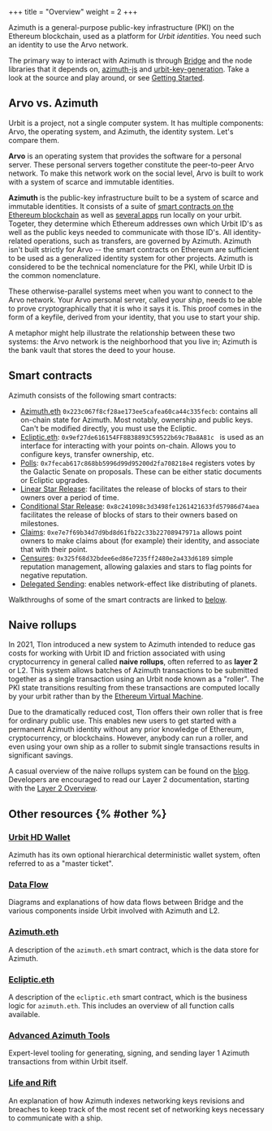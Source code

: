 +++
title = "Overview"
weight = 2
+++

Azimuth is a general-purpose public-key infrastructure (PKI) on the Ethereum
blockchain, used as a platform for _Urbit identities_. You need such an identity
to use the Arvo network.

The primary way to interact with Azimuth is through
[Bridge](https://github.com/urbit/bridge) and the node libraries that it depends
on, [azimuth-js](https://github.com/urbit/azimuth-js) and
[urbit-key-generation](https://github.com/urbit/urbit-key-generation). Take a
look at the source and play around, or see [Getting Started](/getting-started/).

## Arvo vs. Azimuth

Urbit is a project, not a single computer system. It has multiple components:
Arvo, the operating system, and Azimuth, the identity system. Let's compare
them.

**Arvo** is an operating system that provides the software for a personal
server. These personal servers together constitute the peer-to-peer Arvo
network. To make this network work on the social level, Arvo is built to work
with a system of scarce and immutable identities.

**Azimuth** is the public-key infrastructure built to be a system of scarce and
immutable identities. It consists of a suite of [smart contracts on the Ethereum
blockchain](https://github.com/urbit/azimuth) as well as [several
apps](/reference/azimuth/flow) run locally on your urbit. Togeter, they determine
which Ethereum addresses own which Urbit ID's as well as the public keys needed
to communicate with those ID's. All identity-related operations, such as
transfers, are governed by Azimuth. Azimuth isn't built strictly for Arvo -- the
smart contracts on Ethereum are sufficient to be used as a generalized identity
system for other projects. Azimuth is considered to be the technical
nomenclature for the PKI, while Urbit ID is the common nomenclature.

These otherwise-parallel systems meet when you want to connect to the Arvo
network. Your Arvo personal server, called your _ship_, needs to be able to
prove cryptographically that it is who it says it is. This proof comes in the
form of a keyfile, derived from your identity, that you use to start your ship.

A metaphor might help illustrate the relationship between these two systems: the
Arvo network is the neighborhood that you live in; Azimuth is the bank vault
that stores the deed to your house.

## Smart contracts

Azimuth consists of the following smart contracts:

- [Azimuth.eth](https://etherscan.io/address/azimuth.eth)
  `0x223c067f8cf28ae173ee5cafea60ca44c335fecb`: contains all on-chain state for
  Azimuth. Most notably, ownership and public keys. Can't be modified directly,
  you must use the Ecliptic.
- [Ecliptic.eth](https://etherscan.io/address/ecliptic.eth):
  `0x9ef27de616154FF8B38893C59522b69c7Ba8A81c ` is used as an interface for
  interacting with your points on-chain. Allows you to configure keys, transfer
  ownership, etc.
- [Polls](https://etherscan.io/address/0x7fecab617c868bb5996d99d95200d2fa708218e4):
  `0x7fecab617c868bb5996d99d95200d2fa708218e4` registers votes by the Galactic
  Senate on proposals. These can be either static documents or Ecliptic
  upgrades.
- [Linear Star
  Release](https://etherscan.io/address/0x86cd9cd0992f04231751e3761de45cecea5d1801):
  facilitates the release of blocks of stars to their owners over a period of
  time.
- [Conditional Star
  Release](https://etherscan.io/address/0x8c241098c3d3498fe1261421633fd57986d74aea):
  `0x8c241098c3d3498fe1261421633fd57986d74aea` facilitates the release of
  blocks of stars to their owners based on milestones.
- [Claims](https://etherscan.io/address/0xe7e7f69b34d7d9bd8d61fb22c33b22708947971a):
  `0xe7e7f69b34d7d9bd8d61fb22c33b22708947971a` allows point owners to make
  claims about (for example) their identity, and associate that with their
  point.
- [Censures](https://etherscan.io/address/0x325f68d32bdee6ed86e7235ff2480e2a433d6189):
  `0x325f68d32bdee6ed86e7235ff2480e2a433d6189` simple reputation management,
  allowing galaxies and stars to flag points for negative reputation.
- [Delegated
  Sending](https://etherscan.io/address/0xf6b461fe1ad4bd2ce25b23fe0aff2ac19b3dfa76):
  enables network-effect like distributing of planets.

Walkthroughs of some of the smart contracts are linked to [below](#other).

## Naive rollups

In 2021, Tlon introduced a new system to Azimuth intended to reduce gas costs
for working with Urbit ID and friction associated with using cryptocurrency in
general called **naive rollups**, often referred to as **layer 2** or L2. This system
allows batches of Azimuth transactions to be submitted together as a single
transaction using an Urbit node known as a "roller". The PKI state transitions
resulting from these transactions are computed locally by your urbit rather than
by the [Ethereum Virtual Machine](https://ethereum.org/en/developers/docs/evm/).

Due to the dramatically reduced cost, Tlon offers their own roller that is free
for ordinary public use. This enables new users to get started with a permanent
Azimuth identity without any prior knowledge of Ethereum, cryptocurrency, or
blockchains. However, anybody can run a roller, and even using your own ship as
a roller to submit single transactions results in significant savings.

A casual overview of the naive rollups system can be found on the
[blog](/blog/rollups). Developers are encouraged to read our Layer 2
documentation, starting with the [Layer 2 Overview](/reference/azimuth/l2/layer2).

## Other resources {% #other %}

### [Urbit HD Wallet](/reference/azimuth/hd-wallet)

Azimuth has its own optional hierarchical deterministic wallet system, often
referred to as a "master ticket".

### [Data Flow](/reference/azimuth/flow)

Diagrams and explanations of how data flows between Bridge and the various
components inside Urbit involved with Azimuth and L2.

### [Azimuth.eth](/reference/azimuth/azimuth-eth)

A description of the `azimuth.eth` smart contract, which is the data store for
Azimuth.

### [Ecliptic.eth](/reference/azimuth/ecliptic)

A description of the `ecliptic.eth` smart contract, which is the business logic
for `azimuth.eth`. This includes an overview of all function calls available.

### [Advanced Azimuth Tools](/reference/azimuth/advanced-azimuth-tools)

Expert-level tooling for generating, signing, and sending layer 1 Azimuth
transactions from within Urbit itself.

### [Life and Rift](/reference/azimuth/azimuth)

An explanation of how Azimuth indexes networking keys revisions and breaches to
keep track of the most recent set of networking keys necessary to communicate
with a ship.
